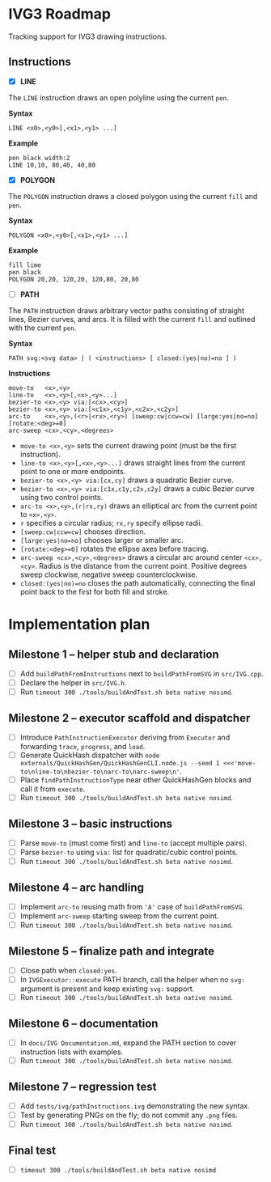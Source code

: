 # IVG3 Roadmap

Tracking support for IVG3 drawing instructions.

## Instructions

- [x] **LINE**

The `LINE` instruction draws an open polyline using the current `pen`.

**Syntax**

```
LINE <x0>,<y0>[,<x1>,<y1> ...]
```

**Example**

```
pen black width:2
LINE 10,10, 80,40, 40,80
```

- [x] **POLYGON**

The `POLYGON` instruction draws a closed polygon using the current `fill` and `pen`.

**Syntax**

```
POLYGON <x0>,<y0>[,<x1>,<y1> ...]
```

**Example**

```
fill lime
pen black
POLYGON 20,20, 120,20, 120,80, 20,80
```

- [ ] **PATH**

The `PATH` instruction draws arbitrary vector paths consisting of straight lines, Bezier curves, and arcs. It is filled with the current `fill` and outlined with the current `pen`.

**Syntax**

```
PATH svg:<svg data> | ( <instructions> [ closed:(yes|no)=no ] )
```

**Instructions**

```
move-to	  <x>,<y>
line-to	  <x>,<y>[,<x>,<y>...]
bezier-to <x>,<y> via:[<cx>,<cy>]
bezier-to <x>,<y> via:[<c1x>,<c1y>,<c2x>,<c2y>]
arc-to	  <x>,<y>,(<r>|<rx>,<ry>) [sweep:cw|ccw=cw] [large:yes|no=no] [rotate:<deg>=0]
arc-sweep <cx>,<cy>,<degrees>
```

- `move-to <x>,<y>` sets the current drawing point (must be the first instruction).
- `line-to <x>,<y>[,<x>,<y>...]` draws straight lines from the current point to one or more endpoints.
- `bezier-to <x>,<y> via:[cx,cy]` draws a quadratic Bezier curve.
- `bezier-to <x>,<y> via:[c1x,c1y,c2x,c2y]` draws a cubic Bezier curve using two control points.
- `arc-to <x>,<y>,(r|rx,ry)` draws an elliptical arc from the current point to `<x>,<y>`.
- `r` specifies a circular radius; `rx,ry` specify ellipse radii.
- `[sweep:cw|ccw=cw]` chooses direction.
- `[large:yes|no=no]` chooses larger or smaller arc.
- `[rotate:<deg>=0]` rotates the ellipse axes before tracing.
- `arc-sweep <cx>,<cy>,<degrees>` draws a circular arc around center `<cx>,<cy>`. Radius is the distance from the current point. Positive degrees sweep clockwise, negative sweep counterclockwise.
- `closed:(yes|no)=no` closes the path automatically, connecting the final point back to the first for both fill and stroke.



# Implementation plan

## Milestone 1 – helper stub and declaration
- [ ] Add `buildPathFromInstructions` next to `buildPathFromSVG` in `src/IVG.cpp`.
- [ ] Declare the helper in `src/IVG.h`.
- [ ] Run `timeout 300 ./tools/buildAndTest.sh beta native nosimd`.
## Milestone 2 – executor scaffold and dispatcher
- [ ] Introduce `PathInstructionExecutor` deriving from `Executor` and forwarding `trace`, `progress`, and `load`.
- [ ] Generate QuickHash dispatcher with `node externals/QuickHashGen/QuickHashGenCLI.node.js --seed 1 <<<'move-to\nline-to\nbezier-to\narc-to\narc-sweep\n'`.
- [ ] Place `findPathInstructionType` near other QuickHashGen blocks and call it from `execute`.
- [ ] Run `timeout 300 ./tools/buildAndTest.sh beta native nosimd`.
## Milestone 3 – basic instructions
- [ ] Parse `move-to` (must come first) and `line-to` (accept multiple pairs).
- [ ] Parse `bezier-to` using `via:` list for quadratic/cubic control points.
- [ ] Run `timeout 300 ./tools/buildAndTest.sh beta native nosimd`.
## Milestone 4 – arc handling
- [ ] Implement `arc-to` reusing math from `'A'` case of `buildPathFromSVG`.
- [ ] Implement `arc-sweep` starting sweep from the current point.
- [ ] Run `timeout 300 ./tools/buildAndTest.sh beta native nosimd`.
## Milestone 5 – finalize path and integrate
- [ ] Close path when `closed:yes`.
- [ ] In `IVGExecutor::execute` PATH branch, call the helper when no `svg:` argument is present and keep existing `svg:` support.
- [ ] Run `timeout 300 ./tools/buildAndTest.sh beta native nosimd`.
## Milestone 6 – documentation
- [ ] In `docs/IVG Documentation.md`, expand the PATH section to cover instruction lists with examples.
- [ ] Run `timeout 300 ./tools/buildAndTest.sh beta native nosimd`.
## Milestone 7 – regression test
- [ ] Add `tests/ivg/pathInstructions.ivg` demonstrating the new syntax.
- [ ] Test by generating PNGs on the fly; do not commit any `.png` files.
- [ ] Run `timeout 300 ./tools/buildAndTest.sh beta native nosimd`.
## Final test
- [ ] `timeout 300 ./tools/buildAndTest.sh beta native nosimd`
